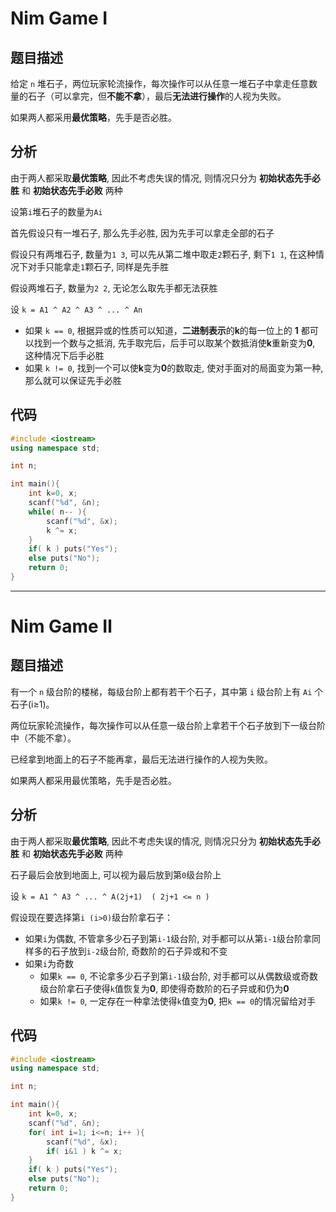 # Nim Game Ⅰ
## 题目描述
给定 `n` 堆石子，两位玩家轮流操作，每次操作可以从任意一堆石子中拿走任意数量的石子（可以拿完，但**不能不拿**），最后**无法进行操作**的人视为失败。

如果两人都采用**最优策略**，先手是否必胜。

## 分析
由于两人都采取**最优策略**, 因此不考虑失误的情况, 则情况只分为 **初始状态先手必胜** 和 **初始状态先手必败** 两种

设第`i`堆石子的数量为`Ai`

首先假设只有一堆石子, 那么先手必胜, 因为先手可以拿走全部的石子

假设只有两堆石子, 数量为`1 3`, 可以先从第二堆中取走`2`颗石子, 剩下`1 1`, 在这种情况下对手只能拿走`1`颗石子, 同样是先手胜

假设两堆石子, 数量为`2 2`, 无论怎么取先手都无法获胜

设 `k = A1 ^ A2 ^ A3 ^ ... ^ An `
- 如果 `k == 0`, 根据异或的性质可以知道，**二进制表示**的**k**的每一位上的 **1** 都可以找到一个数与之抵消, 先手取完后，后手可以取某个数抵消使**k**重新变为**0**, 这种情况下后手必胜
- 如果 `k != 0`, 找到一个可以使**k**变为**0**的数取走, 使对手面对的局面变为第一种, 那么就可以保证先手必胜

## 代码
```c++
#include <iostream>
using namespace std;

int n;

int main(){
    int k=0, x;
    scanf("%d", &n);
    while( n-- ){
        scanf("%d", &x);
        k ^= x;
    }
    if( k ) puts("Yes");
    else puts("No");
    return 0;
}

```



-------------------------------------
# Nim Game Ⅱ
## 题目描述
有一个 `n` 级台阶的楼梯，每级台阶上都有若干个石子，其中第 `i` 级台阶上有 `Ai` 个石子(i≥1)。

两位玩家轮流操作，每次操作可以从任意一级台阶上拿若干个石子放到下一级台阶中（不能不拿）。

已经拿到地面上的石子不能再拿，最后无法进行操作的人视为失败。

如果两人都采用最优策略，先手是否必胜。

## 分析
由于两人都采取**最优策略**, 因此不考虑失误的情况, 则情况只分为 **初始状态先手必胜** 和 **初始状态先手必败** 两种

石子最后会放到地面上, 可以视为最后放到第`0`级台阶上

设 `k = A1 ^ A3 ^ ... ^ A(2j+1)  ( 2j+1 <= n ) `

假设现在要选择第`i (i>0)`级台阶拿石子：
- 如果`i`为偶数, 不管拿多少石子到第`i-1`级台阶, 对手都可以从第`i-1`级台阶拿同样多的石子放到`i-2`级台阶, 奇数阶的石子异或和不变
- 如果`i`为奇数
    - 如果`k == 0`, 不论拿多少石子到第`i-1`级台阶, 对手都可以从偶数级或奇数级台阶拿石子使得`k`值恢复为**0**, 即使得奇数阶的石子异或和仍为**0**
    - 如果`k != 0`, 一定存在一种拿法使得`k`值变为**0**, 把`k == 0`的情况留给对手

## 代码
```c++
#include <iostream>
using namespace std;

int n;

int main(){
    int k=0, x;
    scanf("%d", &n);
    for( int i=1; i<=n; i++ ){
        scanf("%d", &x);
        if( i&1 ) k ^= x;
    }
    if( k ) puts("Yes");
    else puts("No");
    return 0;
}
```
